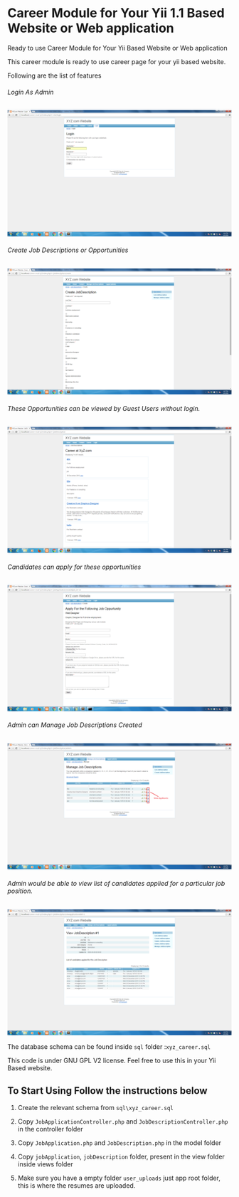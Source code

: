 # Career Module for Your **Yii 1.1** Based Website or Web application
Ready to use Career Module for Your Yii Based Website or Web application

This career module is ready to use career page for your yii based website.

Following are the list of features

###### Login As Admin
![Login As Admin](screens/admin.png)

###### Create Job Descriptions or Opportunities
![Create Job Opportunities / Job Descriptions](screens/createjob.png)

###### These Opportunities can be viewed by Guest Users without login.
![Job Description list](screens/job-description-list.png)

###### Candidates can apply for these opportunities
![Candidates Apply Screen](screens/aplyopr.png)

###### Admin can Manage Job Descriptions Created
![Manage Job Descriptions](screens/manage-job-descriptions.png)

###### Admin would be able to view list of candidates applied for a particular job position.
![View Job Applicants](screens/view-applicants.png)

The database schema can be found inside `sql` folder :`xyz_career.sql`

This code is under GNU GPL V2 license. Feel free to use this in your Yii Based website.

## To Start Using Follow the instructions below

1. Create the relevant schema from `sql\xyz_career.sql`

2. Copy `JobApplicationController.php` and `JobDescriptionController.php` in the controller folder

3. Copy `JobApplication.php` and `JobDescription.php` in the model folder

4. Copy `jobApplication`, `jobDescription` folder, present in the view folder inside views folder

5. Make sure you have a empty folder `user_uploads` just app root folder, this is where the resumes are uploaded.
